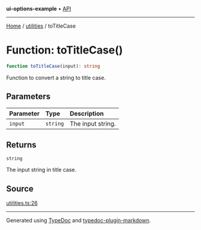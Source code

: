 **ui-options-example** • [API](../../README.md)

***

[Home](../../README.md) / [utilities](../README.md) / toTitleCase

# Function: toTitleCase()

```ts
function toTitleCase(input): string
```

Function to convert a string to title case.

## Parameters

| Parameter | Type | Description |
| :------ | :------ | :------ |
| `input` | `string` | The input string. |

## Returns

`string`

The input string in title case.

## Source

[utilities.ts:26](https://github.com/tgreyuk/typedoc-plugin-markdown-examples/blob/5f3948e/examples/01-typedoc-plugin-markdown/src/utilities.ts#L26)

***

Generated using [TypeDoc](https://typedoc.org) and [typedoc-plugin-markdown](https://typedoc-plugin-markdown.org).
